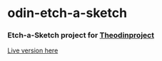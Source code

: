 # odin-etch-a-sketch
### Etch-a-Sketch project for [Theodinproject](https://www.theodinproject.com/)

[Live version here](https://xandernesta.github.io/odin-etch-a-sketch)
